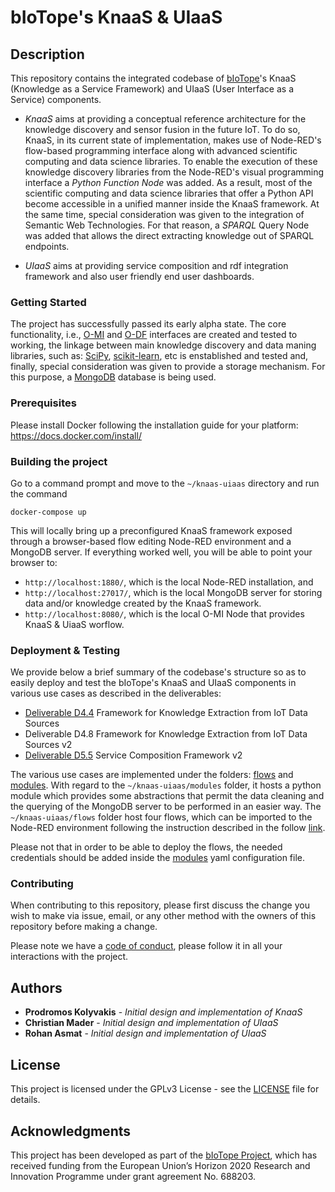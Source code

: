 # bIoTope's KnaaS & UIaaS

## Description

This repository contains the integrated codebase of [bIoTope](https://biotope-project.eu)'s KnaaS (Knowledge as a Service Framework) and UIaaS (User Interface as a Service) components.

* *KnaaS* aims at providing a conceptual reference architecture for the knowledge discovery and sensor fusion in the future IoT. To do so, KnaaS, in its current state of implementation, makes use of Node-RED's flow-based programming interface along with advanced scientific computing and data science libraries. To enable the execution of these knowledge discovery libraries from the Node-RED's visual programming interface a *Python Function Node* was added. As a result, most of the scientific computing and data science libraries that offer a Python API become accessible in a unified manner inside the KnaaS framework. At the same time, special consideration was given to the integration of Semantic Web Technologies. For that reason, a *SPARQL* Query Node was added that allows the direct extracting knowledge out of SPARQL endpoints.

* *UIaaS* aims at providing service composition and rdf integration framework and also user friendly end user dashboards.

### Getting Started

The project has successfully passed its early alpha state. The core functionality, i.e., 
[O-MI](https://github.com/skubler/Node-Red-OMI) and [O-DF](https://github.com/skubler/Node-Red-ODF) interfaces are created and tested to working, the linkage between main knowledge discovery and data maning libraries, such as: [SciPy](https://www.scipy.org/), [scikit-learn](http://scikit-learn.org/stable/), etc is enstablished and tested and, finally, special consideration was given to provide a storage mechanism. For this purpose, a [MongoDB](https://www.mongodb.com) database is being used.

### Prerequisites

Please install Docker following the installation guide for your platform: https://docs.docker.com/install/

### Building the project

Go to a command prompt and move to the ```~/knaas-uiaas``` directory and run the command

```
docker-compose up
```

This will locally bring up a preconfigured KnaaS framework exposed through a browser-based flow editing Node-RED environment and a MongoDB server. If everything worked well, you will be able to point your browser to:

* ```http://localhost:1880/```, which is the local Node-RED installation, and
* ```http://localhost:27017/```, which is the local MongoDB server for storing data and/or knowledge created by the KnaaS framework.
* ```http://localhost:8080/```, which is the local O-MI Node that provides KnaaS & UiaaS worflow.

### Deployment & Testing

We provide below a brief summary of the codebase's structure so as to easily deploy and test the bIoTope's KnaaS and UIaaS components in various use cases as described in the deliverables:

* [Deliverable D4.4](https://api.ning.com/files/2lCHlA6Jtw77ZCntCs4DT9FLTXkOdkxy93JbyYtn*z3Wgw2R6J754aJef1IqdjnAF6kQFeFtwIk6g3h1*rDOl4ZVjp6KsebE/D4.4.pdf) Framework for Knowledge Extraction from IoT Data Sources 
* Deliverable D4.8 Framework for Knowledge Extraction from IoT Data Sources v2
* [Deliverable D5.5](https://storage.ning.com/topology/rest/1.0/file/get/35619974?profile=original) Service Composition Framework v2

The various use cases are implemented under the folders: [flows](flows/) and [modules](modules/). With regard to the ```~/knaas-uiaas/modules``` folder, it hosts a python module which provides some abstractions that permit  the data cleaning and the querying of the MongoDB server to be performed in an easier way. The ```~/knaas-uiaas/flows``` folder host four flows, which can be imported to the Node-RED environment following the instruction described in the follow [link](https://nodered.org/docs/getting-started/first-flow).

Please not that in order to be able to deploy the flows, the needed credentials should be added inside the [modules](modules/config.yml) yaml configuration file.

### Contributing

When contributing to this repository, please first discuss the change you wish to make via issue, email, or any other method with the owners of this repository before making a change. 

Please note we have a [code of conduct](CONTRIBUTING.md), please follow it in all your interactions with the project.



## Authors

* **Prodromos Kolyvakis** - *Initial design and implementation of KnaaS*
* **Christian Mader** - *Initial design and implementation of UIaaS*
* **Rohan Asmat** - *Initial design and implementation of UIaaS*

## License

This project is licensed under the GPLv3 License - see the [LICENSE](LICENSE) file for details.

## Acknowledgments

This project has been developed as part of the [bIoTope Project](http://www.biotope-project.eu), which has received funding from the European Union’s Horizon 2020 Research and Innovation Programme under grant agreement No. 688203.